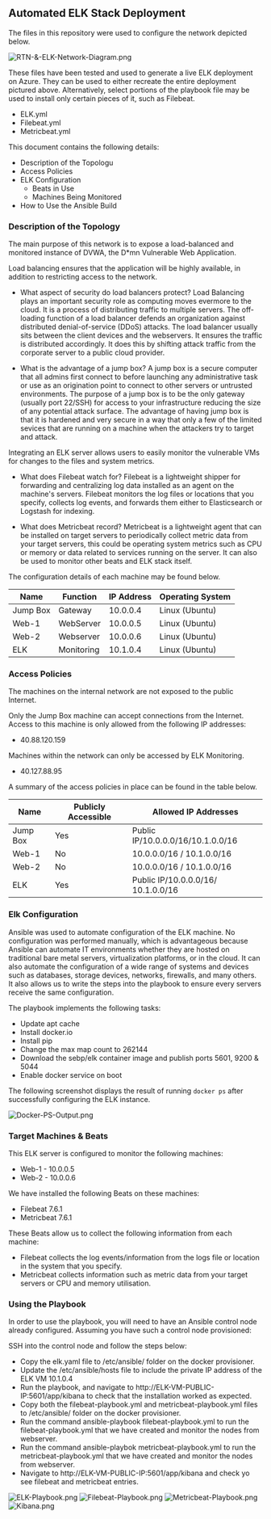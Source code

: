## Automated ELK Stack Deployment

The files in this repository were used to configure the network depicted below.

![RTN-&-ELK-Network-Diagram.png](./Images/RTN-&-ELK-Network-Diagram.png)

These files have been tested and used to generate a live ELK deployment on Azure. They can be used to either recreate the entire deployment pictured above. Alternatively, select portions of the playbook file may be used to install only certain pieces of it, such as Filebeat.

  - ELK.yml
  - Filebeat.yml
  - Metricbeat.yml

This document contains the following details:
- Description of the Topologu
- Access Policies
- ELK Configuration
  - Beats in Use
  - Machines Being Monitored
- How to Use the Ansible Build


### Description of the Topology

The main purpose of this network is to expose a load-balanced and monitored instance of DVWA, the D*mn Vulnerable Web Application.

Load balancing ensures that the application will be highly available, in addition to restricting access to the network.
- What aspect of security do load balancers protect?
Load Balancing plays an important security role as computing moves evermore to the cloud. It is a process of distributing traffic to multiple servers. The off-loading function of a load balancer defends an organization against distributed denial-of-service (DDoS) attacks. The load balancer usually sits between the client devices and the webservers. It ensures the traffic is distributed accordingly. It does this by shifting attack traffic from the corporate server to a public cloud provider.

- What is the advantage of a jump box? 
A jump box is a secure computer that all admins first connect to before launching any administrative task or use as an origination point to connect to other servers or untrusted environments. The purpose of a jump box is to be the only gateway (usually port 22/SSH) for access to your infrastructure reducing the size of any potential attack surface. The advantage of having jump box is that it is hardened and very secure in a way that only a few of the limited sevices that are running on a machine when the attackers try to target and attack. 

Integrating an ELK server allows users to easily monitor the vulnerable VMs for changes to the files and system metrics.
- What does Filebeat watch for?
Filebeat is a lightweight shipper for forwarding and centralizing log data installed as an agent on the machine's servers. Filebeat monitors the log files or locations that you specify, collects log events, and forwards them either to Elasticsearch or Logstash for indexing.

- What does Metricbeat record?
Metricbeat is a lightweight agent that can be installed on target servers to periodically collect metric data from your target servers, this could be operating system metrics such as CPU or memory or data related to services running on the server. It can also be used to monitor other beats and ELK stack itself.

The configuration details of each machine may be found below.

| Name     | Function | IP Address | Operating System |
|----------|----------|------------|------------------|
| Jump Box |Gateway   | 10.0.0.4   | Linux (Ubuntu)   |
| Web-1    |WebServer | 10.0.0.5   | Linux (Ubuntu)   |
| Web-2    |Webserver | 10.0.0.6   | Linux (Ubuntu)   |
| ELK      |Monitoring| 10.1.0.4   | Linux (Ubuntu)   |

### Access Policies

The machines on the internal network are not exposed to the public Internet. 

Only the Jump Box machine can accept connections from the Internet. Access to this machine is only allowed from the following IP addresses:
- 40.88.120.159

Machines within the network can only be accessed by ELK Monitoring.
- 40.127.88.95

A summary of the access policies in place can be found in the table below.

| Name    | Publicly Accessible  |       Allowed IP Addresses      |         
|----------|---------------------|---------------------------------|
| Jump Box | Yes                 |Public IP/10.0.0.0/16/10.1.0.0/16|
| Web-1    | No                  |10.0.0.0/16 / 10.1.0.0/16        |
| Web-2    | No                  |10.0.0.0/16 / 10.1.0.0/16        |
| ELK      | Yes                 |Public IP/10.0.0.0/16/ 10.1.0.0/16|
### Elk Configuration

Ansible was used to automate configuration of the ELK machine. No configuration was performed manually, which is advantageous because Ansible can automate IT environments whether they are hosted on traditional bare metal servers, virtualization platforms, or in the cloud. It can also automate the configuration of a wide range of systems and devices such as databases, storage devices, networks, firewalls, and many others. It also allows us to write the steps into the playbook to ensure every servers receive the same configuration.

The playbook implements the following tasks:
- Update apt cache
- Install docker.io
- Install pip
- Change the max map count to 262144
- Download the sebp/elk container image and publish ports 5601, 9200 & 5044
- Enable docker service on boot

The following screenshot displays the result of running `docker ps` after successfully configuring the ELK instance.

![Docker-PS-Output.png](./Images/Docker-PS-Output.png)

### Target Machines & Beats
This ELK server is configured to monitor the following machines:
- Web-1 - 10.0.0.5
- Web-2 - 10.0.0.6

We have installed the following Beats on these machines:
- Filebeat 7.6.1
- Metricbeat 7.6.1

These Beats allow us to collect the following information from each machine:
- Filebeat collects the log events/information from the logs file or location in the system that you specify. 
- Metricbeat collects information such as metric data from your target servers or CPU and memory utilisation.

### Using the Playbook
In order to use the playbook, you will need to have an Ansible control node already configured. Assuming you have such a control node provisioned: 

SSH into the control node and follow the steps below:
- Copy the elk.yaml file to /etc/ansible/ folder on the docker provisioner.
- Update the /etc/ansible/hosts file to include the private IP address of the ELK VM 10.1.0.4
- Run the playbook, and navigate to http://ELK-VM-PUBLIC-IP:5601/app/kibana to check that the installation worked as expected.
- Copy both the filebeat-playbook.yml and metricbeat-playbook.yml files to /etc/ansible/ folder on the docker provisioner.
- Run the command ansible-playbook filebeat-playbook.yml to run the filebeat-playbook.yml that we have created and monitor the nodes from webserver.
- Run the command ansible-playbok metricbeat-playbook.yml to run the metricbeat-playbook.yml that we have created and monitor the nodes from webserver.
- Navigate to http://ELK-VM-PUBLIC-IP:5601/app/kibana and check yo see filebeat and metricbeat entries.

![ELK-Playbook.png](./Images/ELK-Playbook.png)
![Filebeat-Playbook.png](./Images/Filebeat-Playbook.png)
![Metricbeat-Playbook.png](./Images/Metricbeat-Playbook.png)
![Kibana.png](./Images/Kibana.png)
